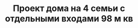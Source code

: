 ---
title: Проект дома на 4 семьи с отдельными входами 98 м кв
description: Готовый проект дома на 4 семьи с отдельными входами. Площадь секции&#58; 98 м.кв.

layout: project
permalink: /proekty/:path

weight: 5200

project-title: Дом на 4 семьи
project-catalog-title: Квадрохаус
project-name: KB-98
tiny-description: Дом на 4 семьи с отдельными входами

short-description: "Проект дома на 4 семьи с отдельными входами. Все секции жилого дома имеют одинаковую прекрасную планировку с тремя спальнями на втором этаже."

price-project: "120 000 р"
price-build:

area: "4x98"

related:
- MK-208
- KP-104
- TD-109


params:
- name: "Площадь секции:"
  value: "98м<sup>2</sup>"
- name: "Площадь 1-го этажа:"
  value: "52м<sup>2</sup>"
- name: "Площадь 2-го этажа:"
  value: "46м<sup>2</sup>"
- name: "Крыльцо"
  value: "14м<sup>2</sup>"
- name: "Габаритные размеры"
  value: "24.4 x 17.0м"
- name: "Спальни"
  value: "3"
- name: "Санузлы"
  value: "2"
- name: "Высота 1-го этажа"
  value: "3.0м"
- name: "Высота 2-го этажа"
  value: "2.7м"
- name: "Фундамент"
  value: "Монолитный ж/б"
- name: "Конструкция стен"
  value: "Газобетон 400мм"
- name: "Перекрытия"
  value: "Монолитные ж/б"
- name: "Покрытие кровли"
  value: "Гибкая черепица"
- name: "Облицовка стен"
  value: "Штукатурка, клинкер"

options:
- name: "Паспорт дома"
  value: "5 000 р"
- name: "Проект отопления"
  value: "30 000 р"
- name: "Водоснабжение, канализация"
  value: "30 000 р"
- name: "Проект электрики"
  value: "30 000 р"
- name: "Проект подвала"
  value: "30 000 р"
- name: "Замена материала стен"
  value: "20 000 р"
- name: "Изменение фундамента"
  value: "20 000 р"
- name: "Перепланировка (перегородки)"
  value: "5 000 р"
- name: "Дизайн интерьера"
  value: "120 000 р"
---